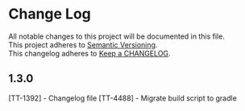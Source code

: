 # Change Log
All notable changes to this project will be documented in this file.  
This project adheres to [Semantic Versioning](http://semver.org/).  
This changelog adheres to [Keep a CHANGELOG](http://keepachangelog.com/).  

## 1.3.0

[TT-1392] - Changelog file
[TT-4488] - Migrate build script to gradle
